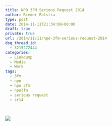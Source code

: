 ```yaml
---
title: NPO 3FM Serious Request 2014
author: Riemer Palstra
type: post
date: 2014-11-11T21:34:08+00:00
draft: true
private: true
url: /2014/11/11/npo-3fm-serious-request-2014
dsq_thread_id:
  - 3215272444
categories:
  - Linkdump
  - Media
  - Werk
tags:
  - 3fm
  - npo
  - npo 3fm
  - npo3fm
  - serious request
  - sr14

---
```

<a href="http://www.3fm.nl/seriousrequest_bnnr" target="_blank" rel="noopener"><img data-recalc-dims="1" decoding="async" src="https://i0.wp.com/seriousrequest.3fm.nl/data/files/social-icons-2014/externepromo/980250_actie.jpg?w=1100" /></a>